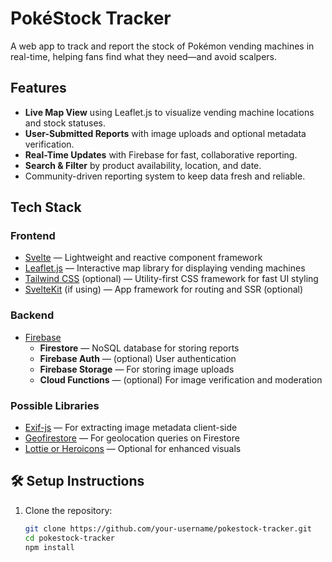 # PokéStock Tracker 

A web app to track and report the stock of Pokémon vending machines in real-time, helping fans find what they need—and avoid scalpers.

##  Features

-  **Live Map View** using Leaflet.js to visualize vending machine locations and stock statuses.
-  **User-Submitted Reports** with image uploads and optional metadata verification.
-  **Real-Time Updates** with Firebase for fast, collaborative reporting.
-  **Search & Filter** by product availability, location, and date.
-  Community-driven reporting system to keep data fresh and reliable.

##  Tech Stack

### Frontend
- [Svelte](https://svelte.dev/) — Lightweight and reactive component framework
- [Leaflet.js](https://leafletjs.com/) — Interactive map library for displaying vending machines
- [Tailwind CSS](https://tailwindcss.com/) (optional) — Utility-first CSS framework for fast UI styling
- [SvelteKit](https://kit.svelte.dev/) (if using) — App framework for routing and SSR (optional)

### Backend
- [Firebase](https://firebase.google.com/)
  - **Firestore** — NoSQL database for storing reports
  - **Firebase Auth** — (optional) User authentication
  - **Firebase Storage** — For storing image uploads
  - **Cloud Functions** — (optional) For image verification and moderation

### Possible Libraries
- [Exif-js](https://github.com/exif-js/exif-js) — For extracting image metadata client-side
- [Geofirestore](https://github.com/geofirestore/geofirestore) — For geolocation queries on Firestore
- [Lottie or Heroicons](https://heroicons.com/) — Optional for enhanced visuals

## 🛠️ Setup Instructions

1. Clone the repository:
   ```bash
   git clone https://github.com/your-username/pokestock-tracker.git
   cd pokestock-tracker
   npm install
